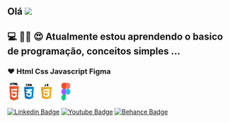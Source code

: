 

## Olá  <img src="https://github.com/everton-dgn/everton-dgn/blob/main/gif/Hi.gif?raw=true" width="30px">

## 💻 👩‍💻 😍 Atualmente estou aprendendo o  basico de programação, conceitos simples ...

### ❤ Html  Css  Javascript  Figma

<p align="left">
<img src="https://github.com/Lucianevianagbi/Lucianevianagbi/blob/master/img/img1.png" width="30px" height="40"> <img src="https://github.com/Lucianevianagbi/Lucianevianagbi/blob/master/img/img2.png" width="30px" height="40"> <img src="https://github.com/Lucianevianagbi/Lucianevianagbi/blob/master/img/img3.png" width="40px" height="40"> <img src="https://github.com/Lucianevianagbi/Lucianevianagbi/blob/master/img/figma.png" width="40px" height="40">
<br> 
</p>

<a href="https://www.linkedin.com/in/luciane-viana/" target="blank"><img alt="Linkedin Badge" src="https://img.shields.io/badge/-Luciane%20Viana-563D7C?style=flat-square&logo=Linkedin&logoColor=white&link=https://www.linkedin.com/in/luciane-viana/"/></a>
<a href="https://www.youtube.com/channel/UCo4ROwwxi_KTCkA89N4CKyw" target="blank"><img alt="Youtube Badge" src="https://img.shields.io/badge/-Luciane%20Viana-563D7C?style=flat-square&logo=Youtube&logoColor=white&link=https://www.youtube.com/channel/UCo4ROwwxi_KTCkA89N4CKyw"/></a>
<a href="https://www.behance.net/lucianevianna" target="blank"><img alt="Behance Badge" src="https://img.shields.io/badge/-Luciane%20Viana-563D7C?style=flat-square&logo=Behance&logoColor=white&link=https://www.behance.net/luciane_viana"/></a>




